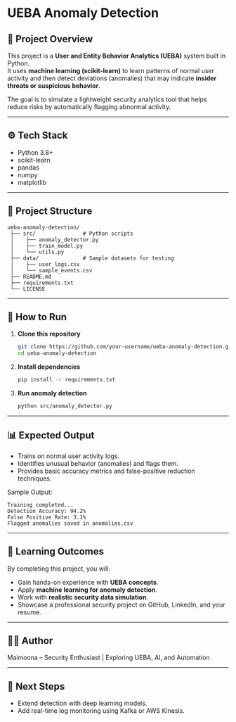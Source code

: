 # UEBA Anomaly Detection

## 📌 Project Overview
This project is a **User and Entity Behavior Analytics (UEBA)** system built in Python.  
It uses **machine learning (scikit-learn)** to learn patterns of normal user activity and then detect deviations (anomalies) that may indicate **insider threats or suspicious behavior**.  

The goal is to simulate a lightweight security analytics tool that helps reduce risks by automatically flagging abnormal activity.

---

## ⚙️ Tech Stack
- Python 3.8+
- scikit-learn
- pandas
- numpy
- matplotlib

---

## 📂 Project Structure
```
ueba-anomaly-detection/
 ├── src/               # Python scripts
 │    ├── anomaly_detector.py
 │    ├── train_model.py
 │    └── utils.py
 ├── data/              # Sample datasets for testing
 │    ├── user_logs.csv
 │    └── sample_events.csv
 ├── README.md
 ├── requirements.txt
 └── LICENSE
```

---

## 🚀 How to Run

1. **Clone this repository**
   ```bash
   git clone https://github.com/your-username/ueba-anomaly-detection.git
   cd ueba-anomaly-detection
   ```

2. **Install dependencies**
   ```bash
   pip install -r requirements.txt
   ```

3. **Run anomaly detection**
   ```bash
   python src/anomaly_detector.py
   ```

---

## 📊 Expected Output
- Trains on normal user activity logs.  
- Identifies unusual behavior (anomalies) and flags them.  
- Provides basic accuracy metrics and false-positive reduction techniques.  

Sample Output:
```
Training completed...
Detection Accuracy: 94.2%
False Positive Rate: 3.1%
Flagged anomalies saved in anomalies.csv
```

---

## 🎯 Learning Outcomes
By completing this project, you will:
- Gain hands-on experience with **UEBA concepts**.  
- Apply **machine learning for anomaly detection**.  
- Work with **realistic security data simulation**.  
- Showcase a professional security project on GitHub, LinkedIn, and your resume.  

---

## 👩‍💻 Author
Maimoona – Security Enthusiast | Exploring UEBA, AI, and Automation  

---

## 📌 Next Steps
- Extend detection with deep learning models.  
- Add real-time log monitoring using Kafka or AWS Kinesis.  

